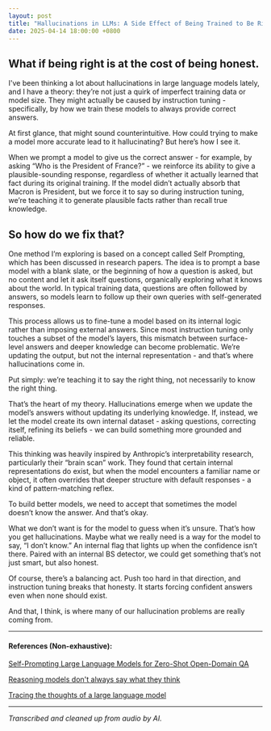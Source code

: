 ```yaml
---
layout: post
title: "Hallucinations in LLMs: A Side Effect of Being Trained to Be Right?"
date: 2025-04-14 18:00:00 +0800
---
```

## What if being right is at the cost of being honest.

I've been thinking a lot about hallucinations in large language models lately, and I have a theory: they’re not just a quirk of imperfect training data or model size. They might actually be caused by instruction tuning - specifically, by how we train these models to always provide correct answers.

At first glance, that might sound counterintuitive. How could trying to make a model more accurate lead to it hallucinating? But here’s how I see it.

When we prompt a model to give us the correct answer - for example, by asking “Who is the President of France?” - we reinforce its ability to give a plausible-sounding response, regardless of whether it actually learned that fact during its original training. If the model didn’t actually absorb that Macron is President, but we force it to say so during instruction tuning, we’re teaching it to generate plausible facts rather than recall true knowledge.

## So how do we fix that?

One method I’m exploring is based on a concept called Self Prompting, which has been discussed in research papers. The idea is to prompt a base model with a blank slate, or the beginning of how a question is asked, but no content and let it ask itself questions, organically exploring what it knows about the world. In typical training data, questions are often followed by answers, so models learn to follow up their own queries with self-generated responses.

This process allows us to fine-tune a model based on its internal logic rather than imposing external answers. Since most instruction tuning only touches a subset of the model’s layers, this mismatch between surface-level answers and deeper knowledge can become problematic. We’re updating the output, but not the internal representation - and that’s where hallucinations come in.

Put simply: we’re teaching it to say the right thing, not necessarily to know the right thing.

That’s the heart of my theory. Hallucinations emerge when we update the model’s answers without updating its underlying knowledge. If, instead, we let the model create its own internal dataset - asking questions, correcting itself, refining its beliefs - we can build something more grounded and reliable.

This thinking was heavily inspired by Anthropic’s interpretability research, particularly their “brain scan” work. They found that certain internal representations do exist, but when the model encounters a familiar name or object, it often overrides that deeper structure with default responses - a kind of pattern-matching reflex.

To build better models, we need to accept that sometimes the model doesn’t know the answer. And that’s okay.

What we don’t want is for the model to guess when it’s unsure. That’s how you get hallucinations. Maybe what we really need is a way for the model to say, “I don’t know.” An internal flag that lights up when the confidence isn’t there. Paired with an internal BS detector, we could get something that’s not just smart, but also honest.

Of course, there’s a balancing act. Push too hard in that direction, and instruction tuning breaks that honesty. It starts forcing confident answers even when none should exist.

And that, I think, is where many of our hallucination problems are really coming from.

---

#### References (Non-exhaustive):

[Self-Prompting Large Language Models for Zero-Shot Open-Domain QA](https://arxiv.org/abs/2212.08635)

[Reasoning models don't always say what they think](https://www.anthropic.com/research/reasoning-models-dont-say-think)

[Tracing the thoughts of a large language model](https://www.anthropic.com/news/tracing-thoughts-language-model)


---
*Transcribed and cleaned up from audio by AI.*